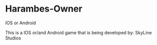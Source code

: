 # Harambes-Owner
IOS or Android

This is a IOS or/and Android game that is being developed by: SkyLine Studios
